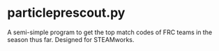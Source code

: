 # particleprescout.py
A semi-simple program to get the top match codes of FRC teams in the season thus far. Designed for STEAMworks.
